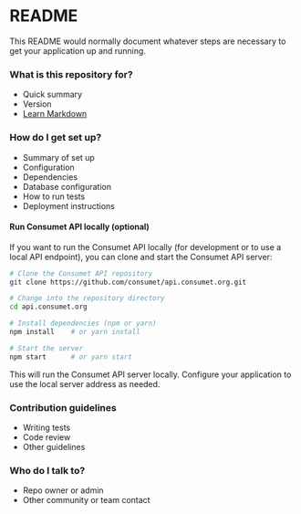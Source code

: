 # README #

This README would normally document whatever steps are necessary to get your application up and running.

### What is this repository for? ###

* Quick summary
* Version
* [Learn Markdown](https://bitbucket.org/tutorials/markdowndemo)

### How do I get set up? ###

* Summary of set up
* Configuration
* Dependencies
* Database configuration
* How to run tests
* Deployment instructions

#### Run Consumet API locally (optional) ####

If you want to run the Consumet API locally (for development or to use a local API endpoint), you can clone and start the Consumet API server:

```bash
# Clone the Consumet API repository
git clone https://github.com/consumet/api.consumet.org.git

# Change into the repository directory
cd api.consumet.org

# Install dependencies (npm or yarn)
npm install    # or yarn install

# Start the server
npm start      # or yarn start
```

This will run the Consumet API server locally. Configure your application to use the local server address as needed.

### Contribution guidelines ###

* Writing tests
* Code review
* Other guidelines

### Who do I talk to? ###

* Repo owner or admin
* Other community or team contact
